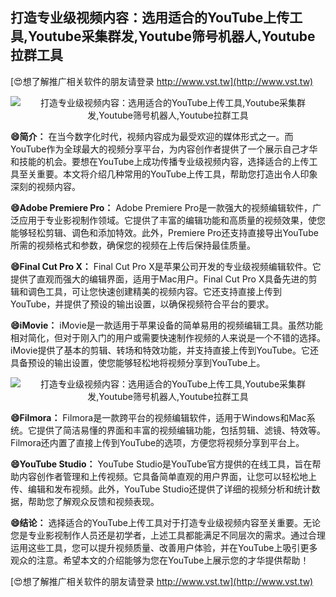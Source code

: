 ## **打造专业级视频内容：选用适合的YouTube上传工具,Youtube采集群发,Youtube筛号机器人,Youtube拉群工具**

[😍想了解推广相关软件的朋友请登录 http://www.vst.tw](http://www.vst.tw)

 <center><img src="https://vst.tw/MP4/tuiguang/png/7.png" alt="打造专业级视频内容：选用适合的YouTube上传工具,Youtube采集群发,Youtube筛号机器人,Youtube拉群工具"></center>

**😄简介：**
在当今数字化时代，视频内容成为最受欢迎的媒体形式之一。而YouTube作为全球最大的视频分享平台，为内容创作者提供了一个展示自己才华和技能的机会。要想在YouTube上成功传播专业级视频内容，选择适合的上传工具至关重要。本文将介绍几种常用的YouTube上传工具，帮助您打造出令人印象深刻的视频内容。

**😄Adobe Premiere Pro：**
Adobe Premiere Pro是一款强大的视频编辑软件，广泛应用于专业影视制作领域。它提供了丰富的编辑功能和高质量的视频效果，使您能够轻松剪辑、调色和添加特效。此外，Premiere Pro还支持直接导出YouTube所需的视频格式和参数，确保您的视频在上传后保持最佳质量。

**😄Final Cut Pro X：**
Final Cut Pro X是苹果公司开发的专业级视频编辑软件。它提供了直观而强大的编辑界面，适用于Mac用户。Final Cut Pro X具备先进的剪辑和调色工具，可让您快速创建精美的视频内容。它还支持直接上传到YouTube，并提供了预设的输出设置，以确保视频符合平台的要求。

**😄iMovie：**
iMovie是一款适用于苹果设备的简单易用的视频编辑工具。虽然功能相对简化，但对于刚入门的用户或需要快速制作视频的人来说是一个不错的选择。iMovie提供了基本的剪辑、转场和特效功能，并支持直接上传到YouTube。它还具备预设的输出设置，使您能够轻松地将视频分享到YouTube上。

 <center><img src="https://vst.tw/MP4/tuiguang/png/0.png" alt="打造专业级视频内容：选用适合的YouTube上传工具,Youtube采集群发,Youtube筛号机器人,Youtube拉群工具"></center>

**😄Filmora：**
Filmora是一款跨平台的视频编辑软件，适用于Windows和Mac系统。它提供了简洁易懂的界面和丰富的视频编辑功能，包括剪辑、滤镜、特效等。Filmora还内置了直接上传到YouTube的选项，方便您将视频分享到平台上。

**😄YouTube Studio：**
YouTube Studio是YouTube官方提供的在线工具，旨在帮助内容创作者管理和上传视频。它具备简单直观的用户界面，让您可以轻松地上传、编辑和发布视频。此外，YouTube Studio还提供了详细的视频分析和统计数据，帮助您了解观众反馈和视频表现。

**😄结论：**
选择适合的YouTube上传工具对于打造专业级视频内容至关重要。无论您是专业影视制作人员还是初学者，上述工具都能满足不同层次的需求。通过合理运用这些工具，您可以提升视频质量、改善用户体验，并在YouTube上吸引更多观众的注意。希望本文的介绍能够为您在YouTube上展示您的才华提供帮助！

[😍想了解推广相关软件的朋友请登录 http://www.vst.tw](http://www.vst.tw)



